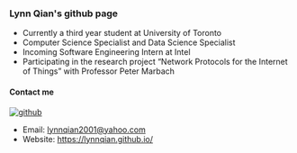 ### Lynn Qian's github page

<!--
**lynnqian/lynnqian** is a ✨ _special_ ✨ repository because its `README.md` (this file) appears on your GitHub profile.

Here are some ideas to get you started:

- 🔭 I’m currently working on ...
- 🌱 I’m currently learning ...
- 👯 I’m looking to collaborate on ...
- 🤔 I’m looking for help with ...
- 💬 Ask me about ...
- 📫 How to reach me: ...
- 😄 Pronouns: ...
- ⚡ Fun fact: ...
-->

- Currently a third year student at University of Toronto
- Computer Science Specialist and Data Science Specialist
- Incoming Software Engineering Intern at Intel
- Participating in the research project “Network Protocols for the Internet of Things” with Professor Peter Marbach

#### Contact me

[![github](https://cloud.githubusercontent.com/assets/17016297/18839843/0e06a67a-83d2-11e6-993a-b35a182500e0.png)][1]

[1]: https://www.linkedin.com/in/lynn-qian-0257791bb/
- Email: lynnqian2001@yahoo.com
- Website: https://lynnqian.github.io/
